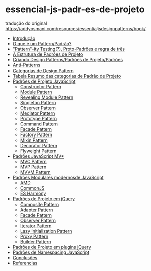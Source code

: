 # essencial-js-padr-es-de-projeto
tradução do original https://addyosmani.com/resources/essentialjsdesignpatterns/book/

<ul>
  <li><a href="#">Introdução</a></li>
  <li><a href="#">O que é um Pattern/Padrão?</a></li>
  <li><a href="#">"Pattern"-ity Testing(?), Proto-Padrões e regra de três</a></li>
  <li><a href="#">A Estrutura de Padrões de Projeto</a></li>
  <li><a href="#">Criando Design Patterns/Padrões de Projeto/Padrões </a></li>
  <li><a href="#">Anti-Patterns</a></li>
  <li><a href="#">Categorias de Design Pattern</a></li>
  <li><a href="#">Tabela Resumo das categorias de Padrão de Projeto</a></li>
  <li>
    <a href="#">Padrões de Projeto JavaScript </a>
    <ul>
      <li><a href="#">Constructor Pattern</a></li>
      <li><a href="#">Module Pattern</a></li>
      <li><a href="#">Revealing Module Pattern</a></li>
      <li><a href="#">Singleton Pattern</a></li>
      <li><a href="#">Observer Pattern</a></li>
      <li><a href="#">Mediator Pattern</a></li>
      <li><a href="#">Prototype Pattern</a></li>
      <li><a href="#">Command Pattern</a></li>
      <li><a href="#">Facade Pattern</a></li>
      <li><a href="#">Factory Pattern</a></li>
      <li><a href="#">Mixin Pattern</a> </li>
      <li><a href="#">Decorator Pattern</a></li>
      <li><a href="#">Flyweight Pattern</a> </li>
    </ul>
  </li>
  <li>
    <a href="#">Padrões JavaScript MV* </a>
    <ul>
      <li><a href="#">MVC Pattern</a></li>
      <li><a href="#">MVP Pattern</a></li>
      <li><a href="#">MVVM Pattern</a></li>
    </ul>
  </li>
  <li>
    <a href="#">Padrões Modulares modernosde JavaScript</a>
    <ul>
      <li><a href="">AMD</a></li>
      <li><a href="">CommonJS</a></li>
      <li><a href="">ES Harmony</a></li>
    </ul>
  </li>
  <li>
    <a href="">Padrões de Projeto em jQuery</a>
    <ul>
      <li><a href="">Composite Pattern</a></li>
      <li><a href="">Adapter Pattern</a></li>
      <li><a href="">Facade Pattern</a></li>
      <li><a href="">Observer Pattern</a></li>
      <li><a href="">Iterator Pattern</a></li>
      <li><a href="">Lazy Initialization Pattern</a></li>
      <li><a href="">Proxy Pattern</a></li>
      <li><a href="">Builder Pattern</a></li>
    </ul>
  </li>
  <li><a href="">Padrões de Projeto em plugins jQuery</a></li>
  <li><a href="">Padrões de Namespacing JavaScript</a></li>
  <li><a href="">Conclusões</a></li>
  <li><a href="">Referencias</a></li>
</ul>
